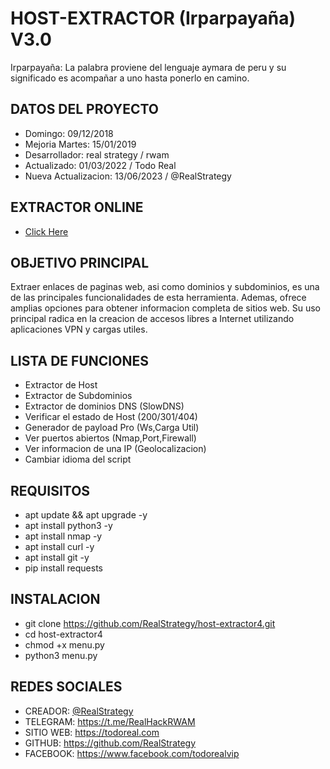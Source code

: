 # HOST-EXTRACTOR (Irparpayaña) V3.0

Irparpayaña: La palabra proviene del lenguaje aymara de peru y su significado es acompañar a uno hasta ponerlo en camino.

## DATOS DEL PROYECTO

- Domingo: 09/12/2018
- Mejoria Martes: 15/01/2019
- Desarrollador: real strategy / rwam
- Actualizado: 01/03/2022 / Todo Real
- Nueva Actualizacion: 13/06/2023 / @RealStrategy 

## EXTRACTOR ONLINE

- [Click Here](https://todoreal.com/link-extractor/)
## OBJETIVO PRINCIPAL

Extraer enlaces de paginas web, asi como dominios y subdominios, es una de las principales funcionalidades de esta herramienta. Ademas, ofrece amplias opciones para obtener informacion completa de sitios web. Su uso principal radica en la creacion de accesos libres a Internet utilizando aplicaciones VPN y cargas utiles.

## LISTA DE FUNCIONES

- Extractor de Host
- Extractor de Subdominios
- Extractor de dominios DNS (SlowDNS)
- Verificar el estado de Host (200/301/404)
- Generador de payload Pro (Ws,Carga Util)
- Ver puertos abiertos (Nmap,Port,Firewall)
- Ver informacion de una IP (Geolocalizacion)
- Cambiar idioma del script 

## REQUISITOS

- apt update && apt upgrade -y
- apt install python3 -y
- apt install nmap -y
- apt install curl -y
- apt install git -y
- pip install requests

## INSTALACION

- git clone https://github.com/RealStrategy/host-extractor4.git
- cd host-extractor4
- chmod +x menu.py
- python3 menu.py

## REDES SOCIALES

- CREADOR: [@RealStrategy](https://www.instagram.com/real_strategy)
- TELEGRAM: https://t.me/RealHackRWAM
- SITIO WEB: https://todoreal.com
- GITHUB: https://github.com/RealStrategy
- FACEBOOK: https://www.facebook.com/todorealvip
